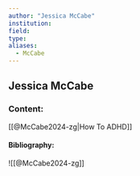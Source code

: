 ```yaml
---
author: "Jessica McCabe"
institution:
field:
type:
aliases:
  - McCabe
---
```


## Jessica McCabe

### Content:
[[@McCabe2024-zg|How To ADHD]]

#### Bibliography:

![[@McCabe2024-zg]]